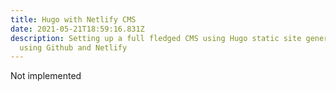 ```yaml
---
title: Hugo with Netlify CMS
date: 2021-05-21T18:59:16.831Z
description: Setting up a full fledged CMS using Hugo static site generator
  using Github and Netlify
---
```

Not implemented